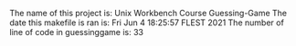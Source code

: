 The name of this project is: Unix Workbench Course Guessing-Game
The date this makefile is ran is:
Fri Jun  4 18:25:57 FLEST 2021
The number of line of code in guessinggame is:
33
